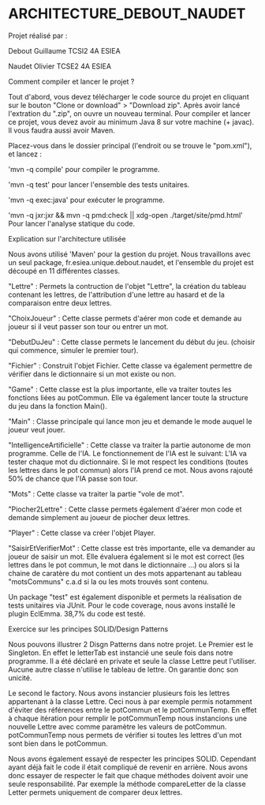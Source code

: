 # ARCHITECTURE_DEBOUT_NAUDET

Projet réalisé par :

Debout Guillaume TCSI2 4A ESIEA 

Naudet Olivier TCSE2 4A ESIEA 


Comment compiler et lancer le projet ?


Tout d'abord, vous devez télécharger le code source du projet en cliquant sur le bouton "Clone or download" > "Download zip". Après avoir lancé l'extration du ".zip", on ouvre un nouveau terminal. Pour compiler et lancer ce projet, vous devez avoir au minimum Java 8 sur votre machine (+ javac). Il vous faudra aussi avoir Maven.

Placez-vous dans le dossier principal (l'endroit ou se trouve le "pom.xml"), et lancez :

'mvn -q compile' pour compiler le programme.

'mvn -q test' pour lancer l'ensemble des tests unitaires.

'mvn -q exec:java' pour exécuter le programme.

'mvn -q jxr:jxr && mvn -q pmd:check || xdg-open ./target/site/pmd.html' Pour lancer l'analyse statique du code.
 
 
Explication sur l'architecture utilisée
 
Nous avons utilisé 'Maven' pour la gestion du projet. Nous travaillons avec un seul package, fr.esiea.unique.debout.naudet, et l'ensemble du projet est découpé en 11 différentes classes.

"Lettre" : Permets la contruction de l'objet "Lettre", la création du tableau contenant les lettres, de l'attribution d'une lettre au hasard et de la comparaison entre deux lettres.

"ChoixJoueur" : Cette classe permets d'aérer mon code et demande au joueur si il veut passer son tour ou entrer un mot.

"DebutDuJeu" : Cette classe permets le lancement du début du jeu. (choisir qui commence, simuler le premier tour).

"Fichier" : Construit l'objet Fichier. Cette classe va également permettre de vérifier dans le dictionnaire si un mot existe ou non.

"Game" : Cette classe est la plus importante, elle va traiter toutes les fonctions liées au potCommun. Elle va également lancer toute la structure du jeu dans la fonction Main().

"Main" : Classe principale qui lance mon jeu et demande le mode auquel le joueur veut jouer.

"IntelligenceArtificielle" : Cette classe va traiter la partie autonome de mon programme. Celle de l'IA. Le fonctionnement de l'IA est le suivant: L'IA va tester chaque mot du dictionnaire. Si le mot respect les conditions (toutes les lettres dans le pot commun) alors l'IA prend ce mot. Nous avons rajouté 50% de chance que l'IA passe son tour.

"Mots" : Cette classe va traiter la partie "vole de mot".

"Piocher2Lettre" : Cette classe permets également d'aérer mon code et demande simplement au joueur de piocher deux lettres.

"Player" : Cette classe va créer l'objet Player.

"SaisirEtVerifierMot" : Cette classe est très importante, elle va demander au joueur de saisir un mot. Elle évaluera également si le mot est correct (les lettres dans le pot commun, le mot dans le dictionnaire ...) ou alors si la chaine de caratère du mot contient un des mots appartenant au tableau "motsCommuns" c.a.d si la ou les mots trouvés sont contenu.


Un package "test" est également disponible et permets la réalisation de tests unitaires via JUnit.
Pour le code coverage, nous avons installé le plugin EclEmma. 38,7% du code est testé.
 
  
 
Exercice sur les principes SOLID/Design Patterns
 
Nous pouvons illustrer 2 Disgn Patterns dans notre projet. 
Le Premier est le Singleton. En effet le letterTab est instancié une seule fois dans notre programme. Il a été déclaré en private et seule la classe Lettre peut l'utiliser. Aucune autre classe n'utilise le tableau de lettre. On garantie donc son unicité.
 
Le second le factory. Nous avons instancier plusieurs fois les lettres appartenant à la classe Lettre. Ceci nous à par exemple permis notamment d'éviter des références entre le potCommun et le potCommunTemp. En effet à chaque itération pour remplir le potCommunTemp nous instancions une nouvelle Lettre avec comme paramètre les valeurs de potCommun. potCommunTemp nous permets de vérifier si toutes les lettres d'un mot sont bien dans le potCommun. 
 
Nous avons également essayé de respecter les principes SOLID. Cependant ayant déjà fait le code il était compliqué de revenir en arrière. Nous avons donc essayer de respecter le fait que chaque méthodes doivent avoir une seule responsabilité. Par exemple la méthode compareLetter de la classe Letter permets uniquement de comparer deux lettres. 
 
 
  






















